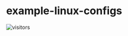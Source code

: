 # example-linux-configs

<img src="https://visitor-badge.laobi.icu/badge?page_id=jpfulton.example-linux-configs" alt="visitors"/>